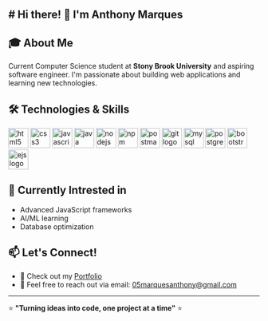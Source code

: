 ## # Hi there! 👋 I'm Anthony Marques

## 🎓 About Me
Current Computer Science student at **Stony Brook University** and aspiring software engineer. I'm passionate about building web applications and learning new technologies.

## 🛠️ Technologies & Skills
<img src="https://cdn.jsdelivr.net/gh/devicons/devicon/icons/html5/html5-original.svg" height="40" alt="html5 logo"  />
<img src="https://cdn.jsdelivr.net/gh/devicons/devicon/icons/css3/css3-original.svg" height="40" alt="css3 logo"  />
<img src="https://cdn.jsdelivr.net/gh/devicons/devicon/icons/javascript/javascript-original.svg" height="40" alt="javascript logo"  />
<img src="https://cdn.jsdelivr.net/gh/devicons/devicon/icons/java/java-original.svg" height="40" alt="java logo"  />
<img src="https://cdn.jsdelivr.net/gh/devicons/devicon/icons/nodejs/nodejs-original.svg" height="40" alt="nodejs logo"  />
<img src="https://cdn.jsdelivr.net/gh/devicons/devicon/icons/npm/npm-original-wordmark.svg" height="40" alt="npm logo"  />
<img src="https://skillicons.dev/icons?i=postman" height="40" alt="postman logo"  />
<img src="https://cdn.jsdelivr.net/gh/devicons/devicon/icons/git/git-original.svg" height="40" alt="git logo"  />
<img src="https://skillicons.dev/icons?i=mysql" height="40" alt="mysql logo"  />
<img src="https://cdn.jsdelivr.net/gh/devicons/devicon/icons/postgresql/postgresql-original.svg" height="40" alt="postgresql logo"  />
<img src="https://cdn.jsdelivr.net/gh/devicons/devicon/icons/bootstrap/bootstrap-original.svg" height="40" alt="bootstrap logo"  />
<img src="https://cdn.jsdelivr.net/gh/devicons/devicon/icons/ejs/ejs-original.svg" height="40" alt="ejs logo"  />

## 🌱 Currently Intrested in
- Advanced JavaScript frameworks
- AI/ML learning
- Database optimization

## 📫 Let's Connect!
- 💼 Check out my [Portfolio](https://github.com/AMarques05/anthony-marques)
- 📧 Feel free to reach out via email: 05marquesanthony@gmail.com

---
⭐ **"Turning ideas into code, one project at a time"** ⭐

